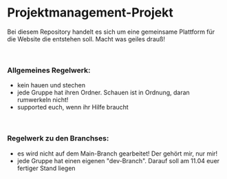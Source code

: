 # Projektmanagement-Projekt
Bei diesem Repository handelt es sich um eine gemeinsame Plattform für die Website die entstehen soll. Macht was geiles drauß!

<br>

### Allgemeines Regelwerk:
- kein hauen und stechen
- jede Gruppe hat ihren Ordner. Schauen ist in Ordnung, daran rumwerkeln nicht!
- supported euch, wenn ihr Hilfe braucht

<br>

### Regelwerk zu den Branchses:
- es wird nicht auf dem Main-Branch gearbeitet! Der gehört mir, nur mir!
- jede Gruppe hat einen eigenen "dev-Branch". Darauf soll am 11.04 euer fertiger Stand liegen
